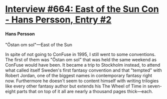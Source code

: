 # [Interview #664: East of the Sun Con - Hans Persson, Entry #2](https://www.theoryland.com/intvmain.php?i=664#2)

#### Hans Persson

"Östan om sol"—East of the Sun

In spite of not going to ConFuse in 1995, I still went to some conventions. The first of them was "Östan om sol" that was held the same weekend as ConFuse would have been. It became a trip to Stockholm instead, to attend what called itself Sweden's first fantasy convention and that "tempted" with Robert Jordan, one of the biggest names in contemporary fantasy right now. Furthermore he doesn't seem to content himself with writing trilogies like every other fantasy author but extends his The Wheel of Time in seven-eight parts that on top of it all are nearly a thousand pages thick—each.

